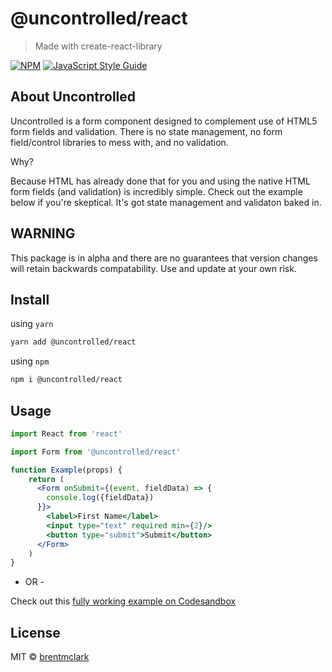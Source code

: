# @uncontrolled/react

> Made with create-react-library

[![NPM](https://img.shields.io/npm/v/@uncontrolled/react.svg)](https://www.npmjs.com/package/@uncontrolled/react) [![JavaScript Style Guide](https://img.shields.io/badge/code_style-standard-brightgreen.svg)](https://standardjs.com)

## About Uncontrolled

Uncontrolled is a form component designed to complement use of HTML5 form fields and validation.  There is no state management, no form field/control libraries to mess with, and no validation.  

Why?

Because HTML has already done that for you and using the native HTML form fields (and validation) is incredibly simple.  Check out the example below if you're skeptical.  It's got state management and validaton baked in.

## WARNING

This package is in alpha and there are no guarantees that version changes will retain backwards compatability. Use and update at your own risk.

## Install

using `yarn`

```bash
yarn add @uncontrolled/react
```

using `npm`

```bash
npm i @uncontrolled/react
```

## Usage

```jsx
import React from 'react'

import Form from '@uncontrolled/react'

function Example(props) {
    return (
      <Form onSubmit={(event, fieldData) => {
        console.log({fieldData})
      }}>
        <label>First Name</label>
        <input type="text" required min={2}/>
        <button type="submit">Submit</button>
      </Form>
    )
}
```

- OR -

Check out this [fully working example on Codesandbox](https://codesandbox.io/s/basic-contact-form-with-serialization-cq7fx?file=/src/index.js)

## License

MIT © [brentmclark](https://github.com/brentmclark)
